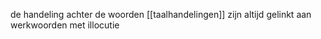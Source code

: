 de handeling achter de woorden
[[taalhandelingen]] zijn altijd gelinkt aan werkwoorden met illocutie